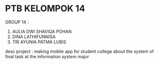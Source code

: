 # PTB KELOMPOK 14
GROUP 14 :
1. AULIA DWI SHAVIQA POHAN
2. DINA LATHIFUNNISA
3. TRI AYUNIA PATMA LUBIS

desc project : making mobile app for student college about the system of final task at the information system major 
